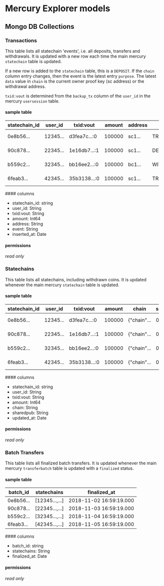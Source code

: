 # Mercury Explorer models

## Mongo DB Collections

### Transactions

This table lists all statechain 'events', i.e. all deposits, transfers and withdrawals. It is updated with a new row each time the main mercury `statechain` table is updated. 

If a new row is added to the `statechain` table, this is a `DEPOSIT`. If the `chain` column entry changes, then the event is the latest entry `purpose`. The latest `data` value in `chain` is the current owner proof key (sc address) or the withdrawal address. 

`txid:vout` is determined from the `backup_tx` column of the `user_id` in the mercury `usersession` table. 

#### sample table

statechain_id | user_id | txid:vout | amount | address | event | locktime | inserted_at
--- | --- | --- | --- | --- | --- | --- | ---
0e8b56... | 12345... | d3fea7c...:0 | 100000 | sc1... | TRANSFER | 37673 | 2018-11-02 16:59:19.000
90c878... | 22345... | 1e16db7...:1 | 100000 | sc1... | DEPOSIT | 376838 | 2018-11-03 16:59:19.000
b559c2... | 32345... | bb16ee2...:0 | 100000 | bc1... | WITHDRAWAL | 43793 | 2018-11-04 16:59:19.000
6feab3... | 42345... | 35b3138...:0 | 100000 | sc1... | TRANSFER | 478596 | 2018-11-05 16:59:19.000

#### columns

- statechain_id: string
- user_id: String
- txid:vout: String
- amount: Int64
- address: String
- event: String
- inserted_at: Date

#### permissions
*read only*

### Statechains

This table lists all statechains, including withdrawn coins. It is updated whenever the main mercury `statechain` table is updated. 

#### sample table

statechain_id | user_id | txid:vout | amount | chain | sharedpub | block_expiry | confirmed |updated_at
--- | --- | --- | --- | --- | --- | --- | --- | ---
0e8b56... | 12345... | d3fea7c...:0 | 100000 | {"chain"... | 0354bca... | 2097800 | true | 2018-11-02 16:59:19.000
90c878... | 22345... | 1e16db7...:1 | 100000 | {"chain"... | 023f022... | 2097900 | false | 2018-11-03 16:59:19.000
b559c2... | 32345... | bb16ee2...:0 | 100000 | {"chain"... | 03354bc... | 2097193 | true | 2018-11-04 16:59:19.000
6feab3... | 42345... | 35b3138...:0 | 100000 | {"chain"... | 03db31b... | 2097202 | true | 2018-11-05 16:59:19.000

#### columns

- statechain_id: string
- user_id: String
- txid:vout: String
- amount: Int64
- chain: String
- sharedpub: String
- updated_at: Date

#### permissions
*read only*

### Batch Transfers

This table lists all finalized batch transfers. It is updated whenever the main mercury `transferbatch` table is updated with a `finalized` status. 

#### sample table

batch_id | statechains | finalized_at
--- | --- | --- 
0e8b56... | [12345...,...] | 2018-11-02 16:59:19.000
90c878... | [22345...,...] | 2018-11-03 16:59:19.000
b559c2... | [32345...,...] | 2018-11-04 16:59:19.000
6feab3... | [42345...,...] | 2018-11-05 16:59:19.000

#### columns

- batch_id: string
- statechains: String
- finalized_at: Date

#### permissions
*read only*




